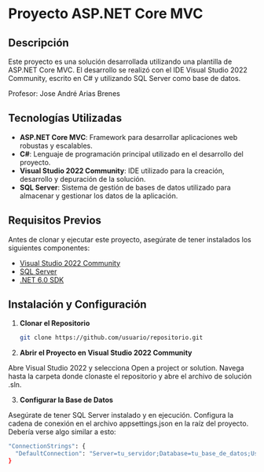 # Proyecto ASP.NET Core MVC

## Descripción

Este proyecto es una solución desarrollada utilizando una plantilla de ASP.NET Core MVC. El desarrollo se realizó con el IDE Visual Studio 2022 Community, escrito en C# y utilizando SQL Server como base de datos.

Profesor: Jose André Arias Brenes

## Tecnologías Utilizadas

- **ASP.NET Core MVC**: Framework para desarrollar aplicaciones web robustas y escalables.
- **C#**: Lenguaje de programación principal utilizado en el desarrollo del proyecto.
- **Visual Studio 2022 Community**: IDE utilizado para la creación, desarrollo y depuración de la solución.
- **SQL Server**: Sistema de gestión de bases de datos utilizado para almacenar y gestionar los datos de la aplicación.

## Requisitos Previos

Antes de clonar y ejecutar este proyecto, asegúrate de tener instalados los siguientes componentes:

- [Visual Studio 2022 Community](https://visualstudio.microsoft.com/vs/community/)
- [SQL Server](https://www.microsoft.com/en-us/sql-server/sql-server-downloads)
- [.NET 6.0 SDK](https://dotnet.microsoft.com/download/dotnet/6.0)

## Instalación y Configuración

1. **Clonar el Repositorio**

   ```bash
   git clone https://github.com/usuario/repositorio.git
2. **Abrir el Proyecto en Visual Studio 2022 Community**

Abre Visual Studio 2022 y selecciona Open a project or solution. Navega hasta la carpeta donde clonaste el repositorio y abre el archivo de solución .sln.

3. **Configurar la Base de Datos**
   
Asegúrate de tener SQL Server instalado y en ejecución. Configura la cadena de conexión en el archivo appsettings.json en la raíz del proyecto. Debería verse algo similar a esto:
```bash
"ConnectionStrings": {
  "DefaultConnection": "Server=tu_servidor;Database=tu_base_de_datos;User Id=tu_usuario;Password=tu_contraseña;"
}
